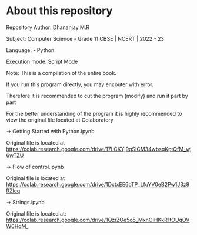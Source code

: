 # About this repository

Repository Author: Dhananjay M.R

Subject: Computer Science - Grade 11 CBSE | NCERT | 2022 - 23

Language: - Python

Execution mode: Script Mode

Note: This is a compilation of the entire book. 

If you run this program directly, you may encouter with error.

Therefore it is recommended to cut the program (modify) and run it part by part

For the better understanding of the program it is highly recommended to view the original file located at Colaboratory

-> Getting Started with Python.ipynb

Original file is located at
    https://colab.research.google.com/drive/17LCKYj9qSICM34wbsqKptQfM_wj6wTZU

-> Flow of control.ipynb

Original file is located at
    https://colab.research.google.com/drive/1DxtxEE6oTP_LfuYV0eB2Pw1J3z9RZleq

-> Strings.ipynb

Original file is located at:
    https://colab.research.google.com/drive/1QzrZOe5o5_MxnOIHKkR1tOUgOVW0HdM_
